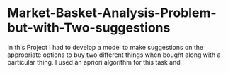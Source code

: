 # Market-Basket-Analysis-Problem-but-with-Two-suggestions
In this Project I had to develop a model to make suggestions on the appropriate options to buy two different things when bought along with a particular thing. I used an apriori algorithm for this task and  
